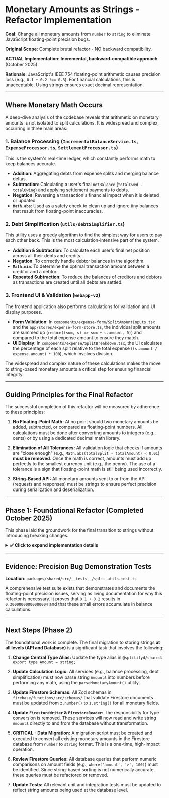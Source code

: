 # Monetary Amounts as Strings - Refactor Implementation

**Goal**: Change all monetary amounts from `number` to `string` to eliminate JavaScript floating-point precision bugs.

**Original Scope**: Complete brutal refactor - NO backward compatibility.

**ACTUAL Implementation**: **Incremental, backward-compatible approach** (October 2025).

**Rationale**: JavaScript's IEEE 754 floating-point arithmetic causes precision loss (e.g., `0.1 + 0.2 !== 0.3`). For financial calculations, this is unacceptable. Using strings ensures exact decimal representation.

---

## Where Monetary Math Occurs

A deep-dive analysis of the codebase reveals that arithmetic on monetary amounts is not isolated to split calculations. It is widespread and complex, occurring in three main areas:

### 1. Balance Processing (`IncrementalBalanceService.ts`, `ExpenseProcessor.ts`, `SettlementProcessor.ts`)
This is the system's real-time ledger, which constantly performs math to keep balances accurate.
- **Addition**: Aggregating debts from expense splits and merging balance deltas.
- **Subtraction**: Calculating a user's final `netBalance` (`totalOwed - totalOwing`) and applying settlement payments to debts.
- **Negation**: Reversing a transaction's financial impact when it is deleted or updated.
- **`Math.abs`**: Used as a safety check to clean up and ignore tiny balances that result from floating-point inaccuracies.

### 2. Debt Simplification (`utils/debtSimplifier.ts`)
This utility uses a greedy algorithm to find the simplest way for users to pay each other back. This is the most calculation-intensive part of the system.
- **Addition & Subtraction**: To calculate each user's final net position across all their debts and credits.
- **Negation**: To correctly handle debtor balances in the algorithm.
- **`Math.min`**: To determine the optimal transaction amount between a creditor and a debtor.
- **Repeated Subtraction**: To reduce the balances of creditors and debtors as transactions are created until all debts are settled.

### 3. Frontend UI & Validation (`webapp-v2`)
The frontend application also performs calculations for validation and UI display purposes.
- **Form Validation**: In `components/expense-form/SplitAmountInputs.tsx` and the `app/stores/expense-form-store.ts`, the individual split amounts are summed up (`reduce((sum, s) => sum + s.amount, 0)`) and compared to the total expense amount to ensure they match.
- **UI Display**: In `components/expense/SplitBreakdown.tsx`, the UI calculates the percentage of each split relative to the total expense (`(s.amount / expense.amount) * 100`), which involves division.

The widespread and complex nature of these calculations makes the move to string-based monetary amounts a critical step for ensuring financial integrity.

---

## Guiding Principles for the Final Refactor

The successful completion of this refactor will be measured by adherence to these principles:

1.  **No Floating-Point Math:** At no point should two monetary amounts be added, subtracted, or compared as floating-point numbers. All calculations must be done after converting amounts to integers (e.g., cents) or by using a dedicated decimal math library.

2.  **Elimination of All Tolerances:** All validation logic that checks if amounts are "close enough" (e.g., `Math.abs(totalSplit - totalAmount) < 0.01`) **must be removed**. Once the math is correct, amounts must add up perfectly to the smallest currency unit (e.g., the penny). The use of a tolerance is a sign that floating-point math is still being used incorrectly.

3.  **String-Based API:** All monetary amounts sent to or from the API (requests and responses) must be strings to ensure perfect precision during serialization and deserialization.


---

## Phase 1: Foundational Refactor (Completed October 2025)

This phase laid the groundwork for the final transition to strings without introducing breaking changes.

<details>
<summary><strong>✅ Click to expand implementation details</strong></summary>

### 1. Introduced `Amount` Type Alias
As a crucial intermediate step, a new type alias was introduced in `@splitifyd/shared`:
```typescript
export type Amount = number;
```
All monetary fields (`amount`, `netBalance`, etc.) and function parameters throughout the codebase were updated to use this `Amount` type instead of the primitive `number`.

**Benefit**: This allows the final migration to be a single-line change (`type Amount = string;`), with the TypeScript compiler then highlighting every location that requires logic changes for handling strings.

### 2. API Accepts Both `number` and `string`
The backend API was updated to gracefully accept both `number` and `string` for all monetary amount fields.
- **How**: A `createAmountSchema()` helper was created using `Joi.alternatives()` to validate both types at the API boundary.
- **Result**: This made the change backward-compatible, ensuring existing clients continued to work without modification.

### 3. Added Explicit Currency Precision Validation
Validation was added to all monetary endpoints to reject amounts with more decimal places than the specified currency allows (e.g., rejecting `100.123` for 'USD').
- **Benefit**: This prevents floating-point errors from entering the system, even while amounts are still stored as numbers internally.

### 4. Internal Storage Unchanged (In Phase 1)
For Phase 1, the internal data storage format in Firestore was intentionally kept as `number` to avoid a data migration. The API validation layer handled the conversion, allowing internal services to continue working with numbers. **Note:** The plan for Phase 2 is to migrate the database storage to `string` as well.

</details>

---

## Evidence: Precision Bug Demonstration Tests

**Location**: `packages/shared/src/__tests__/split-utils.test.ts`

A comprehensive test suite exists that demonstrates and documents the floating-point precision issues, serving as living documentation for why this refactor is necessary. It proves that `0.1 + 0.2` results in `0.30000000000000004` and that these small errors accumulate in balance calculations.

---

## Next Steps (Phase 2)

The foundational work is complete. The final migration to storing strings **at all levels (API and Database)** is a significant task that involves the following:

1.  **Change Central Type Alias:** Update the type alias in `@splitifyd/shared`:
    `export type Amount = string;`

2.  **Update Calculation Logic:** All services (e.g., balance processing, debt simplification) must now parse string `Amount`s into numbers before performing any math, using the `parseMonetaryAmount()` utility.

3.  **Update Firestore Schemas:** All Zod schemas in `firebase/functions/src/schemas/` that validate Firestore documents must be updated from `z.number()` to `z.string()` for all monetary fields.

4.  **Update `FirestoreWriter` & `FirestoreReader`:** The responsibility for type conversion is removed. These services will now read and write string `Amount`s directly to and from the database without transformation.

5.  **CRITICAL - Data Migration:** A migration script must be created and executed to convert all existing monetary amounts in the Firestore database from `number` to `string` format. This is a one-time, high-impact operation.

6.  **Review Firestore Queries:** All database queries that perform numeric comparisons on amount fields (e.g., `where('amount', '>', 100)`) must be identified. Since string-based sorting is not numerically accurate, these queries must be refactored or removed.

7.  **Update Tests:** All relevant unit and integration tests must be updated to reflect string amounts being used at the database level.

